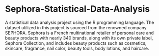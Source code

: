 # Sephora-Statistical-Data-Analysis
A statistical data analysis project using the R programming language. The dataset utilized in this project is sourced from the renowned company SEPHORA.
Sephora is a French multinational retailer of personal care and beauty products with nearly 340 brands, along with its own private label, Sephora Collection, and includes beauty products such as cosmetics, skincare, fragrance, nail color, beauty tools, body lotions, and haircare.
